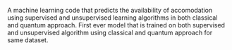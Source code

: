 A machine learning code that predicts the availability of accomodation using supervised and unsupervised learning algorithms in both classical and quantum approach. First ever model that is trained on both supervised and unsupervised algorithm using classical and quantum approach for same dataset.

